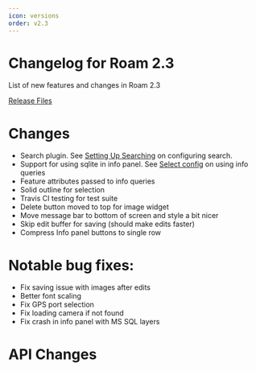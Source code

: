 ```yaml
---
icon: versions
order: v2.3
---
```


# Changelog for Roam 2.3

List of new features and changes in Roam 2.3

[Release Files](https://github.com/terry-longmacch/Roam/releases/tag/v2.3.1)

# Changes

- Search plugin. See [Setting Up Searching](Searching) on configuring search.
- Support for using sqlite in info panel. See [Select config](Select-Config) on using info queries
- Feature attributes passed to info queries
- Solid outline for selection
- Travis CI testing for test suite
- Delete button moved to top for image widget 
- Move message bar to bottom of screen and style a bit nicer
- Skip edit buffer for saving (should make edits faster)
- Compress Info panel buttons to single row

# Notable bug fixes:

- Fix saving issue with images after edits
- Better font scaling
- Fix GPS port selection
- Fix loading camera if not found
- Fix crash in info panel with MS SQL layers

# API Changes
